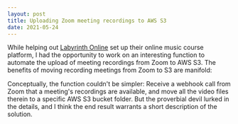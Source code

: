 ```yaml
---
layout: post
title: Uploading Zoom meeting recordings to AWS S3
date: 2021-05-24
---
```

While helping out [Labyrinth Online](https://labyrinthonline.org/) set up their online music course platform, I had the opportunity to work on an interesting function to automate the upload of meeting recordings from Zoom to AWS S3. The benefits of moving recording meetings from Zoom to S3 are manifold:

Conceptually, the function couldn't be simpler: Receive a webhook call from Zoom that a meeting's recordings are available, and move all the video files therein to a specific AWS S3 bucket folder. But the proverbial devil lurked in the details, and I think the end result warrants a short description of the solution.
